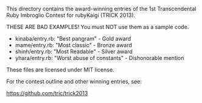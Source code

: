 This directory contains the award-winning entries of
the 1st Transcendental Ruby Imbroglio Contest for rubyKaigi (TRICK 2013).

THESE ARE BAD EXAMPLES!  You must NOT use them as a sample code.

* kinaba/entry.rb: "Best pangram" - Gold award
* mame/entry.rb: "Most classic" - Bronze award
* shinh/entry.rb: "Most Readable" - Silver award
* yhara/entry.rb: "Worst abuse of constants" - Dishonorable mention

These files are licensed under MIT license.

For the contest outline and other winning entries, see:

https://github.com/tric/trick2013
